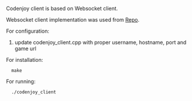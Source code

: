 Codenjoy client is based on Websocket client.

Websocket client implementation was used from [Repo](https://github.com/dhbaird/easywsclient).

For configuration:
1. update codenjoy_client.cpp with proper username, hostname, port and game url

For installation:
```
  make
```

For running:
```
  ./codenjoy_client
```

